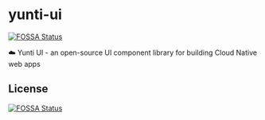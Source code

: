# yunti-ui
[![FOSSA Status](https://app.fossa.com/api/projects/git%2Bgithub.com%2Fyuntijs%2Fyunti-ui.svg?type=shield)](https://app.fossa.com/projects/git%2Bgithub.com%2Fyuntijs%2Fyunti-ui?ref=badge_shield)

☁️ Yunti UI - an open-source UI component library for building Cloud Native web apps


## License
[![FOSSA Status](https://app.fossa.com/api/projects/git%2Bgithub.com%2Fyuntijs%2Fyunti-ui.svg?type=large)](https://app.fossa.com/projects/git%2Bgithub.com%2Fyuntijs%2Fyunti-ui?ref=badge_large)